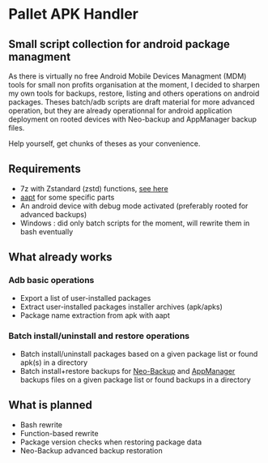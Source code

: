 # Pallet APK Handler
## Small script collection for android package managment

As there is virtually no free Android Mobile Devices Managment (MDM) tools for small non profits organisation at the moment, I decided to sharpen my own tools for backups, restore, listing and others operations on android packages. Theses batch/adb scripts are draft material for more advanced operation, but they are already operationnal for android application deployment on rooted devices with Neo-backup and AppManager backup files.

Help yourself, get chunks of theses as your convenience.

## Requirements
- 7z with Zstandard (zstd) functions, [see here](https://github.com/mcmilk/7-Zip-zstd)
- [aapt](https://stackoverflow.com/questions/28234671/what-is-aapt-android-asset-packaging-tool-and-how-does-it-work) for some specific parts
- An android device with debug mode activated (preferably rooted for advanced backups)
- Windows : did only batch scripts for the moment, will rewrite them in bash eventually

## What already works
### Adb basic operations
- Export a list of user-installed packages
- Extract user-installed packages installer archives (apk/apks)
- Package name extraction from apk with aapt
### Batch install/uninstall and restore operations
- Batch install/uninstall packages based on a given package list or found apk(s) in a directory
- Batch install+restore backups for [Neo-Backup](https://github.com/NeoApplications/Neo-Backup) and [AppManager](https://github.com/MuntashirAkon/AppManager) backups files on a given package list or found backups in a directory 

## What is planned
- Bash rewrite
- Function-based rewrite 
- Package version checks when restoring package data
- Neo-Backup advanced backup restoration

